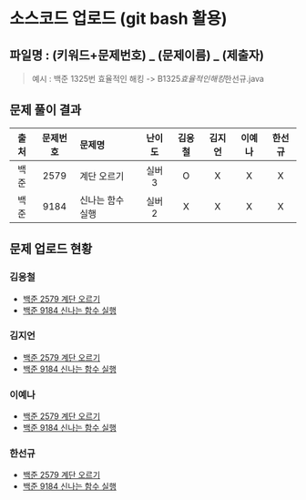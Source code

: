 # 소스코드 업로드 (git bash 활용)

## 파일명 : (키워드+문제번호) _ (문제이름) _ (제출자)

> 예시 : 백준 1325번 효율적인 해킹 -> B1325*효율적인해킹*한선규.java

## 문제 풀이 결과

<!-- Table -->

| 출처 | 문제번호 | 문제명           | 난이도 | 김응철 | 김지언 | 이예나 | 한선규 |
| :--: | :------: | :--------------- | :----: | :----: | :----: | :----: | :----: |
| 백준 |   2579   | 계단 오르기      | 실버3  |   O   |   X    |   X    |   X    |
| 백준 |   9184   | 신나는 함수 실행  | 실버2  |   X    |   X    |   X    |   X    |

## 문제 업로드 현황

### 김응철

- [백준 2579 계단 오르기](백준%202579%20계단%20오르기/B2579_계단%20오르기_김응철.java)
- [백준 9184 신나는 함수 실행]()

### 김지언

- [백준 2579 계단 오르기]()
- [백준 9184 신나는 함수 실행]()

### 이예나

- [백준 2579 계단 오르기]()
- [백준 9184 신나는 함수 실행]()

### 한선규

- [백준 2579 계단 오르기]()
- [백준 9184 신나는 함수 실행]()
